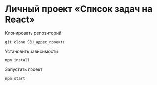 # Личный проект «Список задач на React»

Клонировать репозиторий

```
git clone SSH_адрес_проекта

```

Установить зависимости

```
npm install

```

Запустить проект

```
npm start

```